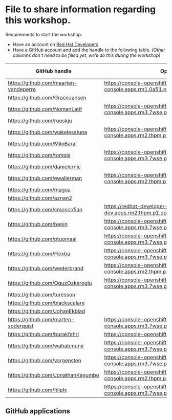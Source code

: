 # File to share information regarding this workshop.

Requirements to start the workshop:

* Have an account on [Red Hat Developers](https://developers.redhat.com)
* Have a GitHub account and add the handle to the following table.
  _(Other columns don't need to be filled yet, we'll do this during the workshop)_

| GitHub handle                         | OpenShift cluster basedomain                                                                                 | GitHub App |
|---------------------------------------|--------------------------------------------------------------------------------------------------------------|------------|
| https://github.com/maarten-vandeperre | https://console-openshift-console.apps.rm1.0a51.p1.openshiftapps.com/api/auth/github/handler/frame           | app-0      |
| https://github.com/GraceJansen        |                                                                                                              | app-0      |
| https://github.com/NomanLatif         | https://console-openshift-console.apps.rm3.7wse.p1.openshiftapps.com/api/auth/github/handler/frame           | app-0      |
| https://github.com/ruuskju            |                                                                                                              | app-0      |
| https://github.com/wakelesstuna       | https://console-openshift-console.apps.rm2.thpm.p1.openshiftapps.com/api/auth/github/handler/frame           | app-0      |
| https://github.com/MiloBarai          |                                                                                                              | app-0      |
| https://github.com/tompis             | https://console-openshift-console.apps.rm3.7wse.p1.openshiftapps.com/api/auth/github/handler/frame           | app-0      |
| https://github.com/danielcrnic        |                                                                                                              | app-0      |
| https://github.com/ewallerman         | https://console-openshift-console.apps.rm2.thpm.p1.openshiftapps.com/api/auth/github/handler/frame           | app-0      |
| https://github.com/magua              |                                                                                                              | app-1      |
| https://github.com/aznan2             |                                                                                                              | app-1      |
| https://github.com/cmoscofian         | https://redhat-developer-hub-cmoscofian-dev.apps.rm2.thpm.p1.openshiftapps.com/api/auth/github/handler/frame | app-1      |
| https://github.com/benjn              | https://console-openshift-console.apps.rm3.7wse.p1.openshiftapps.com/api/auth/github/handler/frame           | app-1      |
| https://github.com/ptuomaal           | https://console-openshift-console.apps.rm3.7wse.p1.openshiftapps.com/api/auth/github/handler/frame           | app-1      |
| https://github.com/Flexba             | https://console-openshift-console.apps.rm3.7wse.p1.openshiftapps.com/api/auth/github/handler/frame           | app-1      |
| https://github.com/wederbrand         | https://console-openshift-console.apps.rm2.thpm.p1.openshiftapps.com/api/auth/github/handler/frame           | app-1      |
| https://github.com/OguzOzkeroglu      | https://console-openshift-console.apps.rm3.7wse.p1.openshiftapps.com/api/auth/github/handler/frame           | app-1      |
| https://github.com/turesson           |                                                                                                              | app-1      |
| https://github.com/blackscalare       |                                                                                                              | app-1      |
| https://github.com/JohanEkblad        |                                                                                                              | app-1      |
| https://github.com/marten-soderquist  | https://console-openshift-console.apps.rm3.7wse.p1.openshiftapps.com/api/auth/github/handler/frame           | app-1      |
| https://github.com/burakfahri         | https://console-openshift-console.apps.rm3.7wse.p1.openshiftapps.com                                         | app-1      |
| https://github.com/wahabmunir         | https://console-openshift-console.apps.rm3.7wse.p1.openshiftapps.com/api/auth/github/handler/frame           | app-1      |
| https://github.com/vargensten         | https://console-openshift-console.apps.rm3.7wse.p1.openshiftapps.com/api/auth/github/handler/frame           | app-1      |
| https://github.com/JonathanKayumbo    | https://console-openshift-console.apps.rm2.thpm.p1.openshiftapps.com/api/auth/github/handler/frame           | app-1      |
| https://github.com/filiplx            | https://console-openshift-console.apps.rm3.7wse.p1.openshiftapps.com/api/auth/github/handler/frame           | app-1      |

## GitHub applications
